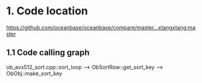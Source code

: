 # 1. Code location

https://github.com/oceanbase/oceanbase/compare/master...xtangxtang:master

## 1.1 Code calling graph
ob_avx512_sort.cpp::sort_loop --> ObSortRow::get_sort_key --> ObObj::make_sort_key
